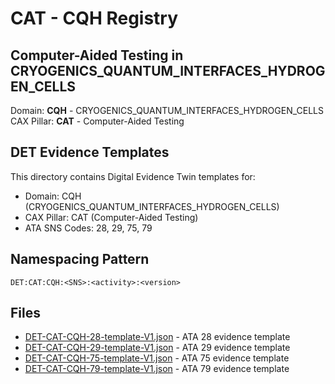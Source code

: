 # CAT - CQH Registry

## Computer-Aided Testing in CRYOGENICS_QUANTUM_INTERFACES_HYDROGEN_CELLS

Domain: **CQH** - CRYOGENICS_QUANTUM_INTERFACES_HYDROGEN_CELLS  
CAX Pillar: **CAT** - Computer-Aided Testing

## DET Evidence Templates

This directory contains Digital Evidence Twin templates for:
- Domain: CQH (CRYOGENICS_QUANTUM_INTERFACES_HYDROGEN_CELLS)
- CAX Pillar: CAT (Computer-Aided Testing)
- ATA SNS Codes: 28, 29, 75, 79

## Namespacing Pattern
```
DET:CAT:CQH:<SNS>:<activity>:<version>
```

## Files
- [DET-CAT-CQH-28-template-V1.json](DET-CAT-CQH-28-template-V1.json) - ATA 28 evidence template
- [DET-CAT-CQH-29-template-V1.json](DET-CAT-CQH-29-template-V1.json) - ATA 29 evidence template
- [DET-CAT-CQH-75-template-V1.json](DET-CAT-CQH-75-template-V1.json) - ATA 75 evidence template
- [DET-CAT-CQH-79-template-V1.json](DET-CAT-CQH-79-template-V1.json) - ATA 79 evidence template
